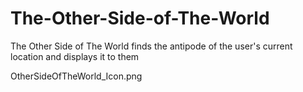 # The-Other-Side-of-The-World
The Other Side of The World finds the antipode of the user's current location and displays it to them

OtherSideOfTheWorld_Icon.png
